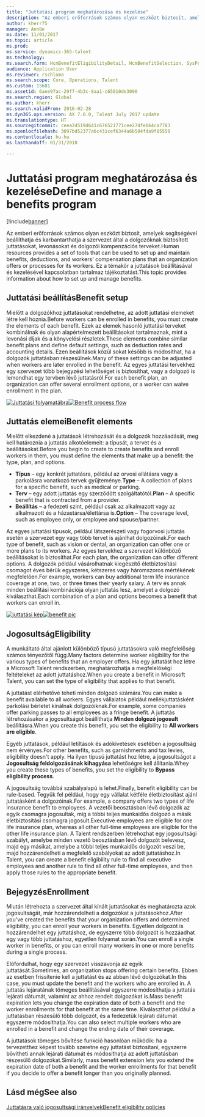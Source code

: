 ```yaml
---
title: "Juttatási program meghatározása és kezelése"
description: "Az emberi erőforrások számos olyan eszközt biztosít, amelyek segítségével beállíthatja és karbantarthatja a szervezet által a dolgozóknak biztosított juttatásokat, levonásokat és dolgozói kompenzációs terveket. Ez a cikk a juttatások beállításával és kezelésével kapcsolatban tartalmaz tájékoztatást."
author: kherr75
manager: AnnBe
ms.date: 11/01/2017
ms.topic: article
ms.prod: 
ms.service: dynamics-365-talent
ms.technology: 
ms.search.form: HcmBenefitEligibilityDetail, HcmBenefitSelection, SysPolicyListPage, SysPolicySourceDocumentRuleType
audience: Application User
ms.reviewer: rschloma
ms.search.scope: Core, Operations, Talent
ms.custom: 15681
ms.assetid: 6aee97ac-29f7-4b3c-8aa1-c65810de3090
ms.search.region: Global
ms.author: kherr
ms.search.validFrom: 2016-02-28
ms.dyn365.ops.version: AX 7.0.0, Talent July 2017 update
ms.translationtype: HT
ms.sourcegitcommit: ceea24519d641c676521771cee274feb64ca7783
ms.openlocfilehash: 3097bd52377a6c431cef6344a6b504fda9f85550
ms.contentlocale: hu-hu
ms.lasthandoff: 01/31/2018

---
```


# <a name="define-and-manage-a-benefits-program"></a><span data-ttu-id="b23b2-104">Juttatási program meghatározása és kezelése</span><span class="sxs-lookup"><span data-stu-id="b23b2-104">Define and manage a benefits program</span></span>

[!include[banner](includes/banner.md)]


<span data-ttu-id="b23b2-105">Az emberi erőforrások számos olyan eszközt biztosít, amelyek segítségével beállíthatja és karbantarthatja a szervezet által a dolgozóknak biztosított juttatásokat, levonásokat és dolgozói kompenzációs terveket.</span><span class="sxs-lookup"><span data-stu-id="b23b2-105">Human resources provides a set of tools that can be used to set up and maintain benefits, deductions, and workers' compensation plans that an organization offers or processes for its workers.</span></span> <span data-ttu-id="b23b2-106">Ez a témakör a juttatások beállításával és kezelésével kapcsolatban tartalmaz tájékoztatást.</span><span class="sxs-lookup"><span data-stu-id="b23b2-106">This topic provides information about how to set up and manage benefits.</span></span>

<a name="benefit-setup"></a><span data-ttu-id="b23b2-107">Juttatási beállítás</span><span class="sxs-lookup"><span data-stu-id="b23b2-107">Benefit setup</span></span>
-------------

<span data-ttu-id="b23b2-108">Mielőtt a dolgozókhoz juttatásokat rendelhetne, az adott juttatási elemeket létre kell hoznia.</span><span class="sxs-lookup"><span data-stu-id="b23b2-108">Before workers can be enrolled in benefits, you must create the elements of each benefit.</span></span> <span data-ttu-id="b23b2-109">Ezek az elemek hasonló juttatási terveket kombinálnak és olyan alapértelmezett beállításokat tartalmaznak, mint a levonási díjak és a könyvelési részletek.</span><span class="sxs-lookup"><span data-stu-id="b23b2-109">These elements combine similar benefit plans and define default settings, such as deduction rates and accounting details.</span></span> <span data-ttu-id="b23b2-110">Ezen beállítások közül sokat később is módosíthat, ha a dolgozók juttatásban részesülnek.</span><span class="sxs-lookup"><span data-stu-id="b23b2-110">Many of these settings can be adjusted when workers are later enrolled in the benefit.</span></span> <span data-ttu-id="b23b2-111">Az egyes juttatási tervekhez egy szervezet több bejegyzési lehetőséget is biztosíthat, vagy a dolgozó is lemondhat egy tervben lévő juttatásról.</span><span class="sxs-lookup"><span data-stu-id="b23b2-111">For each benefit plan, an organization can offer several enrollment options, or a worker can waive enrollment in the plan.</span></span> 

<span data-ttu-id="b23b2-112">[![Juttatási folyamatábra](./media/benefit-process-flow1.png)](./media/benefit-process-flow1.png)</span><span class="sxs-lookup"><span data-stu-id="b23b2-112">[![Benefit process flow](./media/benefit-process-flow1.png)](./media/benefit-process-flow1.png)</span></span>

## <a name="benefit-elements"></a><span data-ttu-id="b23b2-113">Juttatás elemei</span><span class="sxs-lookup"><span data-stu-id="b23b2-113">Benefit elements</span></span>
<span data-ttu-id="b23b2-114">Mielőtt elkezdené a juttatások létrehozását és a dolgozók hozzáadását, meg kell határoznia a juttatás alkotóelemeit: a típusát, a tervet és a beállításokat.</span><span class="sxs-lookup"><span data-stu-id="b23b2-114">Before you begin to create to create benefits and enroll workers in them, you must define the elements that make up a benefit: the type, plan, and options.</span></span>

-   <span data-ttu-id="b23b2-115">**Típus** – egy konkrét juttatásra, például az orvosi ellátásra vagy a parkolásra vonatkozó tervek gyűjteménye.</span><span class="sxs-lookup"><span data-stu-id="b23b2-115">**Type** – A collection of plans for a specific benefit, such as medical or parking.</span></span>
-   <span data-ttu-id="b23b2-116">**Terv** – egy adott juttatás egy szerződött szolgáltatótól.</span><span class="sxs-lookup"><span data-stu-id="b23b2-116">**Plan** – A specific benefit that is contracted from a provider.</span></span>
-   <span data-ttu-id="b23b2-117">**Beállítás** – a fedezeti szint, például csak az alkalmazott vagy az alkalmazott és a házastársa/élettársa is.</span><span class="sxs-lookup"><span data-stu-id="b23b2-117">**Option** – The coverage level, such as employee only, or employee and spouse/partner.</span></span>

<span data-ttu-id="b23b2-118">Az egyes juttatási típusok, például látszerészeti vagy fogorvosi juttatás esetén a szervezet egy vagy több tervet is ajánlhat dolgozóinak.</span><span class="sxs-lookup"><span data-stu-id="b23b2-118">For each type of benefit, such as vision or dental, an organization can offer one or more plans to its workers.</span></span> <span data-ttu-id="b23b2-119">Az egyes tervekhez a szervezet különböző beállításokat is biztosíthat.</span><span class="sxs-lookup"><span data-stu-id="b23b2-119">For each plan, the organization can offer different options.</span></span> <span data-ttu-id="b23b2-120">A dolgozók például vásárolhatnak kiegészítő életbiztosítási csomagot éves bérük egyszeres, kétszeres vagy háromszoros mértékének megfelelően.</span><span class="sxs-lookup"><span data-stu-id="b23b2-120">For example, workers can buy additional term life insurance coverage at one, two, or three times their yearly salary.</span></span> <span data-ttu-id="b23b2-121">A terv és annak minden beállítási kombinációja olyan juttatás lesz, amelyet a dolgozó kiválaszthat.</span><span class="sxs-lookup"><span data-stu-id="b23b2-121">Each combination of a plan and options becomes a benefit that workers can enroll in.</span></span> 

<span data-ttu-id="b23b2-122">[![juttatási kép](./media/benefit-pic.png)](./media/benefit-pic.png)</span><span class="sxs-lookup"><span data-stu-id="b23b2-122">[![benefit pic](./media/benefit-pic.png)](./media/benefit-pic.png)</span></span>

## <a name="eligibility"></a><span data-ttu-id="b23b2-123">Jogosultság</span><span class="sxs-lookup"><span data-stu-id="b23b2-123">Eligibility</span></span>
<span data-ttu-id="b23b2-124">A munkáltató által ajánlott különböző típusú juttatásokra való megfelelőség számos tényezőtől függ.</span><span class="sxs-lookup"><span data-stu-id="b23b2-124">Many factors determine worker eligibility for the various types of benefits that an employer offers.</span></span> <span data-ttu-id="b23b2-125">Ha egy juttatást hoz létre a Microsoft Talent rendszerben, meghatározhatja a megfelelőségi feltételeket az adott juttatáshoz.</span><span class="sxs-lookup"><span data-stu-id="b23b2-125">When you create a benefit in Microsoft Talent, you can set the type of eligibility that applies to that benefit.</span></span> 

<span data-ttu-id="b23b2-126">A juttatást elérhetővé teheti minden dolgozó számára.</span><span class="sxs-lookup"><span data-stu-id="b23b2-126">You can make a benefit available to all workers.</span></span> <span data-ttu-id="b23b2-127">Egyes vállalatok például mellékjuttatásként parkolási bérletet kínálnak dolgozóiknak.</span><span class="sxs-lookup"><span data-stu-id="b23b2-127">For example, some companies offer parking passes to all employees as a fringe benefit.</span></span> <span data-ttu-id="b23b2-128">A juttatás létrehozásakor a jogosultságot beállíthatja **Minden dolgozó jogosult** beállításra.</span><span class="sxs-lookup"><span data-stu-id="b23b2-128">When you create this benefit, you set the eligibility to **All workers are eligible**.</span></span> 

<span data-ttu-id="b23b2-129">Egyéb juttatások, például letiltások és adókivetések esetében a jogosultság nem érvényes.</span><span class="sxs-lookup"><span data-stu-id="b23b2-129">For other benefits, such as garnishments and tax levies, eligibility doesn't apply.</span></span> <span data-ttu-id="b23b2-130">Ha ilyen típusú juttatást hoz létre, a jogosultságot a **Jogosultság feldolgozásának kihagyása** lehetőségre kell állítania.</span><span class="sxs-lookup"><span data-stu-id="b23b2-130">Whey you create these types of benefits, you set the eligibility to **Bypass eligibility process**.</span></span> 

<span data-ttu-id="b23b2-131">A jogosultság továbbá szabályalapú is lehet.</span><span class="sxs-lookup"><span data-stu-id="b23b2-131">Finally, benefit eligibility can be rule-based.</span></span> <span data-ttu-id="b23b2-132">Tegyük fel például, hogy egy vállalat kétféle életbiztosítást ajánl juttatásként a dolgozóinak.</span><span class="sxs-lookup"><span data-stu-id="b23b2-132">For example, a company offers two types of life insurance benefit to employees.</span></span> <span data-ttu-id="b23b2-133">A vezetői beosztásban lévő dolgozók az egyik csomagra jogosultak, míg a többi teljes munkaidős dolgozó a másik életbiztosítási csomagra jogosult.</span><span class="sxs-lookup"><span data-stu-id="b23b2-133">Executive employees are eligible for one life insurance plan, whereas all other full-time employees are eligible for the other life insurance plan.</span></span> <span data-ttu-id="b23b2-134">A Talent rendszerben létrehozhat egy jogosultsági szabályt, amelybe minden vezető beosztásban lévő dolgozót belevesz, majd egy másikat, amelybe a többi teljes munkaidős dolgozót veszi be, majd hozzárendelheti a megfelelő szabályokat az adott juttatáshoz.</span><span class="sxs-lookup"><span data-stu-id="b23b2-134">In Talent, you can create a benefit eligibility rule to find all executive employees and another rule to find all other full-time employees, and then apply those rules to the appropriate benefit.</span></span>

## <a name="enrollment"></a><span data-ttu-id="b23b2-135">Bejegyzés</span><span class="sxs-lookup"><span data-stu-id="b23b2-135">Enrollment</span></span>
<span data-ttu-id="b23b2-136">Miután létrehozta a szervezet által kínált juttatásokat és meghatározta azok jogosultságát, már hozzárendelheti a dolgozókat a juttatásokhoz.</span><span class="sxs-lookup"><span data-stu-id="b23b2-136">After you've created the benefits that your organization offers and determined eligibility, you can enroll your workers in benefits.</span></span> <span data-ttu-id="b23b2-137">Egyetlen dolgozót is hozzárendelhet egy juttatáshoz, de egyszerre több dolgozót is hozzáadhat egy vagy több juttatáshoz, egyetlen folyamat során.</span><span class="sxs-lookup"><span data-stu-id="b23b2-137">You can enroll a single worker in benefits, or you can enroll many workers in one or more benefits during a single process.</span></span> 

<span data-ttu-id="b23b2-138">Előfordulhat, hogy egy szervezet visszavonja az egyik juttatását.</span><span class="sxs-lookup"><span data-stu-id="b23b2-138">Sometimes, an organization stops offering certain benefits.</span></span> <span data-ttu-id="b23b2-139">Ebben az esetben frissítenie kell a juttatást és az abban lévő dolgozókat.</span><span class="sxs-lookup"><span data-stu-id="b23b2-139">In this case, you must update the benefit and the workers who are enrolled in.</span></span> <span data-ttu-id="b23b2-140">A juttatás lejáratának tömeges beállításával egyszerre módosíthatja a juttatás lejárati dátumát, valamint az ahhoz rendelt dolgozókat is.</span><span class="sxs-lookup"><span data-stu-id="b23b2-140">Mass benefit expiration lets you change the expiration date of both a benefit and the worker enrollments for that benefit at the same time.</span></span> <span data-ttu-id="b23b2-141">Kiválaszthat például a juttatásban részesülő több dolgozót, és a fedezetük lejárati dátumát egyszerre módosíthatja.</span><span class="sxs-lookup"><span data-stu-id="b23b2-141">You can also select multiple workers who are enrolled in a benefit and change the ending date of their coverage.</span></span> 

<span data-ttu-id="b23b2-142">A juttatások tömeges bővítése funkció hasonlóan működik: ha a tervezetthez képest tovább szeretne egy juttatást biztosítani, egyszerre bővítheti annak lejárati dátumát és módosíthatja az adott juttatásban részesülő dolgozókat.</span><span class="sxs-lookup"><span data-stu-id="b23b2-142">Similarly, mass benefit extension lets you extend the expiration date of both a benefit and the worker enrollments for that benefit if you decide to offer a benefit longer than you originally planned.</span></span>

<a name="see-also"></a><span data-ttu-id="b23b2-143">Lásd még</span><span class="sxs-lookup"><span data-stu-id="b23b2-143">See also</span></span>
--------

[<span data-ttu-id="b23b2-144">Juttatásra való jogosultsági irányelvek</span><span class="sxs-lookup"><span data-stu-id="b23b2-144">Benefit eligibility policies</span></span>](benefit-eligibility-policies.md)




